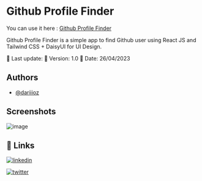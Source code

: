 
# Github Profile Finder 

You can use it here : [Github Profile Finder](https://githubprofilefinder.cappelleaymeric.fr/)

Github Profile Finder is a simple app to find Github user using React JS and Tailwind CSS + DaisyUI for UI Design.

📌 Last update: 
📌 Version: 1.0
📌 Date: 26/04/2023




## Authors

- [@dariiioz](https://www.github.com/dariiioz)


## Screenshots

![image](https://user-images.githubusercontent.com/26320684/234520715-1f28deba-911c-49aa-917e-cb91faadaf9e.png)


## 🔗 Links
[![linkedin](https://img.shields.io/badge/linkedin-0A66C2?style=for-the-badge&logo=linkedin&logoColor=white)](https://fr.linkedin.com/in/aymeric-cappelle-65a4a113a)

[![twitter](https://img.shields.io/badge/twitter-1DA1F2?style=for-the-badge&logo=twitter&logoColor=white)](https://twitter.com/capaym_dev)
